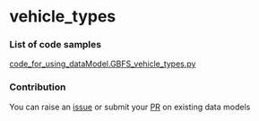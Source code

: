 # vehicle_types

### List of code samples 

<!-- 50-List of code -->

<!-- [code entry](link) -->
[code_for_using_dataModel.GBFS_vehicle_types.py](https://github.com/smart-data-models/dataModel.GBFS/blob/master/vehicle_types/code/code_for_using_dataModel.GBFS_vehicle_types.py)


<!-- /50-List of code -->

### Contribution
You can raise an [issue](https://github.com/smart-data-models/dataModel.GBFS/issues) or submit your [PR](https://github.com/smart-data-models/dataModel.GBFS/pulls) on existing data models
